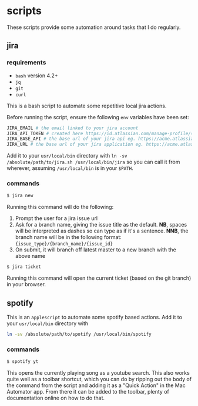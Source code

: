 # scripts

These scripts provide some automation around tasks that I do regularly.

## jira

### requirements

* `bash` version 4.2+
* `jq`
* `git`
* `curl`

This is a bash script to automate some repetitive local jira actions. 

Before running the script, ensure the following `env` variables have been set:

```bash
JIRA_EMAIL # the email linked to your jira account
JIRA_API_TOKEN # created here https://id.atlassian.com/manage-profile/security/api-tokens
JIRA_BASE_API # the base url of your jira api eg. https://acme.atlassian.net/rest/api/2/issue
JIRA_URL # the base url of your jira application eg. https://acme.atlassian.net/browse
```

Add it to your `usr/local/bin` directory with `ln -sv /absolute/path/to/jira.sh /usr/local/bin/jira`
so you can call it from wherever, assuming `/usr/local/bin` is in your `$PATH`.

### commands

```bash
$ jira new
```

Running this command will do the following:

1. Prompt the user for a jira issue url
2. Ask for a branch name, giving the issue title as the default. **NB**, spaces
   will be interpreted as dashes so can type as if it's a sentence. **NNB**,
   the branch name will be in the following format: `{issue_type}/{branch_name}/{issue_id}`
3. On submit, it will branch off latest master to a new branch with the above
   name

```bash
$ jira ticket
```

Running this command will open the current ticket (based on the git branch) in your browser.

## spotify

This is an `applescript` to automate some spotify based actions. 
Add it to your `usr/local/bin` directory with  

```bash
ln -sv /absolute/path/to/spotify /usr/local/bin/spotify
```

### commands

```bash
$ spotify yt
```

This opens the currently playing song as a youtube search. This also works
quite well as a toolbar shortcut, which you can do by ripping out the body of
the command from the script and adding it as a "Quick Action" in the Mac
Automator app. From there it can be added to the toolbar, plenty of
documentation online on how to do that.

